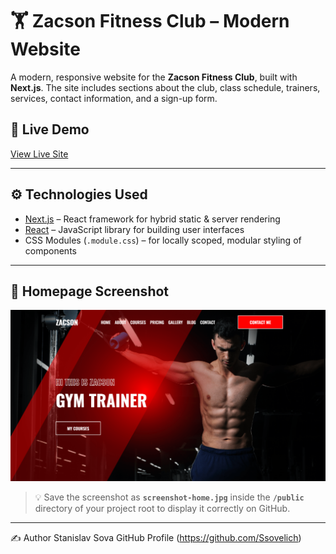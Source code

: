 # 🏋️ Zacson Fitness Club – Modern Website

A modern, responsive website for the **Zacson Fitness Club**, built with **Next.js**. The site includes sections about the club, class schedule, trainers, services, contact information, and a sign-up form.

## 🔗 Live Demo

[View Live Site](https://zacson-fitness-club.vercel.app/)  

---

## ⚙️ Technologies Used

- [Next.js](https://nextjs.org/) – React framework for hybrid static & server rendering
- [React](https://react.dev/) – JavaScript library for building user interfaces
- CSS Modules (`.module.css`) – for locally scoped, modular styling of components

---

## 📸 Homepage Screenshot

![Homepage](public/screenshot-home.png)

> 💡 Save the screenshot as **`screenshot-home.jpg`** inside the **`/public`** directory of your project root to display it correctly on GitHub.

---

✍️ Author
Stanislav Sova
GitHub Profile (https://github.com/Ssovelich)
